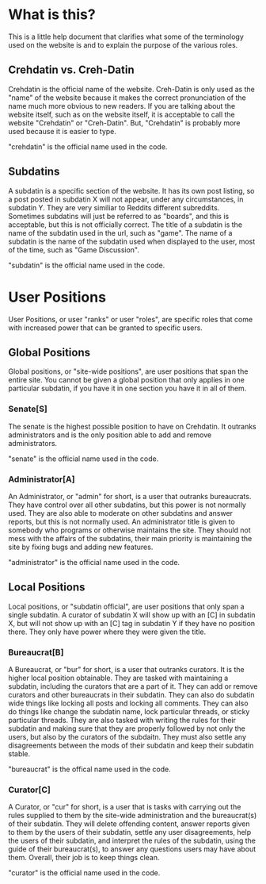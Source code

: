 # What is this?
This is a little help document that clarifies what some of the terminology used on the website is and to explain the purpose of the various roles.

## Crehdatin vs. Creh-Datin
Crehdatin is the official name of the website.
Creh-Datin is only used as the "name" of the website because it makes the correct pronunciation of the name much more obvious to new readers.
If you are talking about the website itself, such as on the website itself, it is acceptable to call the website "Crehdatin" or "Creh-Datin".
But, "Crehdatin" is probably more used because it is easier to type.

"crehdatin" is the official name used in the code.

## Subdatins
A subdatin is a specific section of the website. It has its own post listing, so a post posted in subdatin X will not appear, under any circumstances, in subdatin Y.
They are very similiar to Reddits different subreddits.
Sometimes subdatins will just be referred to as "boards", and this is acceptable, but this is not officially correct.
The title of a subdatin is the name of the subdatin used in the url, such as "game".
The name of a subdatin is the name of the subdatin used when displayed to the user, most of the time, such as "Game Discussion".

"subdatin" is the official name used in the code.

# User Positions
User Positions, or user "ranks" or user "roles", are specific roles that come with increased power that can be granted to specific users.

## Global Positions
Global positions, or "site-wide positions", are user positions that span the entire site.
You cannot be given a global position that only applies in one particular subdatin, if you have it in one section you have it in all of them.

### Senate[S]
The senate is the highest possible position to have on Crehdatin.
It outranks administrators and is the only position able to add and remove administrators.

"senate" is the official name used in the code.

### Administrator[A]
An Administrator, or "admin" for short, is a user that outranks bureaucrats.
They have control over all other subdatins, but this power is not normally used.
They are also able to moderate on other subdatins and answer reports, but this is not normally used.
An administrator title is given to somebody who programs or otherwise maintains the site.
They should not mess with the affairs of the subdatins, their main priority is maintaining the site by fixing bugs and adding new features.

"administrator" is the official name used in the code.

## Local Positions
Local positions, or "subdatin official", are user positions that only span a single subdatin.
A curator of subdatin X will show up with an [C] in subdatin X, but will not show up with an [C] tag in subdatin Y if they have no position there.
They only have power where they were given the title.

### Bureaucrat[B]
A Bureaucrat, or "bur" for short, is a user that outranks curators. It is the higher local position obtainable.
They are tasked with maintaining a subdatin, including the curators that are a part of it.
They can add or remove curators and other bureaucrats in their subdatin.
They can also do subdatin wide things like locking all posts and locking all comments.
They can also do things like change the subdatin name, lock particular threads, or sticky particular threads.
They are also tasked with writing the rules for their subdatin and making sure that they are properly followed by not only the users, but also by the curators of the subdaitn.
They must also settle any disagreements between the mods of their subdatin and keep their subdatin stable.

"bureaucrat" is the offical name used in the code.

### Curator[C]
A Curator, or "cur" for short, is a user that is tasks with carrying out the rules supplied to them by the site-wide administration and the bureaucrat(s) of their subdatin.
They will delete offending content, answer reports given to them by the users of their subdatin, settle any user disagreements, help the users of their subdatin,
 and interpret the rules of the subdatin, using the guide of their bureaucrat(s), to answer any questions users may have about them. Overall, their job is to keep things clean.
 
"curator" is the official name used in the code.

